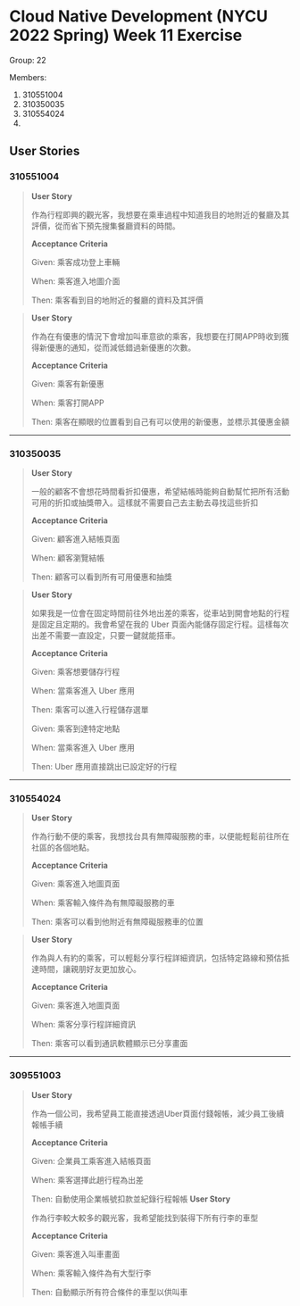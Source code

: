 # Cloud Native Development (NYCU 2022 Spring) Week 11 Exercise
Group: 22

Members:
1. 310551004
2. 310350035
3. 310554024
4.
## User Stories
### 310551004
> **User Story**
> 
> 作為行程即興的觀光客，我想要在乘車過程中知道我目的地附近的餐廳及其評價，從而省下預先搜集餐廳資料的時間。
> 
> **Acceptance Criteria**
> 
> Given: 乘客成功登上車輛
>
> When: 乘客進入地圖介面
>
> Then: 乘客看到目的地附近的餐廳的資料及其評價


> **User Story**
> 
> 作為在有優惠的情況下會增加叫車意欲的乘客，我想要在打開APP時收到獲得新優惠的通知，從而減低錯過新優惠的次數。
> 
> **Acceptance Criteria**
> 
> Given: 乘客有新優惠
>
> When: 乘客打開APP
>
> Then: 乘客在顯眼的位置看到自己有可以使用的新優惠，並標示其優惠金額

---
### 310350035
> **User Story**
> 
> 一般的顧客不會想花時間看折扣優惠，希望結帳時能夠自動幫忙把所有活動可用的折扣或抽獎帶入。這樣就不需要自己去主動去尋找這些折扣
> 
> **Acceptance Criteria**
> 
> Given: 顧客進入結帳頁面
>
> When: 顧客瀏覽結帳
>
> Then: 顧客可以看到所有可用優惠和抽獎


> **User Story**
> 
> 如果我是一位會在固定時間前往外地出差的乘客，從車站到開會地點的行程是固定且定期的。我會希望在我的 Uber 頁面內能儲存固定行程。這樣每次出差不需要一直設定，只要一鍵就能搭車。
> 
> **Acceptance Criteria**
> 
> Given: 乘客想要儲存行程
>
> When: 當乘客進入 Uber 應用
>
> Then: 乘客可以進入行程儲存選單
> 
> Given: 乘客到達特定地點
>
> When: 當乘客進入 Uber 應用
>
> Then: Uber 應用直接跳出已設定好的行程

---
### 310554024
> **User Story**
> 
> 作為行動不便的乘客，我想找台具有無障礙服務的車，以便能輕鬆前往所在社區的各個地點。
> 
> **Acceptance Criteria**
> 
> Given: 乘客進入地圖頁面
>
> When: 乘客輸入條件為有無障礙服務的車
>
> Then: 乘客可以看到他附近有無障礙服務車的位置


> **User Story**
> 
> 作為與人有約的乘客，可以輕鬆分享行程詳細資訊，包括特定路線和預估抵達時間，讓親朋好友更加放心。
> 
> **Acceptance Criteria**
> 
> Given: 乘客進入地圖頁面
>
> When: 乘客分享行程詳細資訊
>
> Then: 乘客可以看到通訊軟體顯示已分享畫面

---
### 309551003
> **User Story**
>
> 作為一個公司，我希望員工能直接透過Uber頁面付錢報帳，減少員工後續報帳手續
>
> **Acceptance Criteria**
>
> Given: 企業員工乘客進入結帳頁面
>
> When: 乘客選擇此趟行程為出差
>
> Then: 自動使用企業帳號扣款並紀錄行程報帳
> **User Story**
>
> 作為行李較大較多的觀光客，我希望能找到裝得下所有行李的車型
>
> **Acceptance Criteria**
>
> Given: 乘客進入叫車畫面
>
> When: 乘客輸入條件為有大型行李
>
> Then: 自動顯示所有符合條件的車型以供叫車
